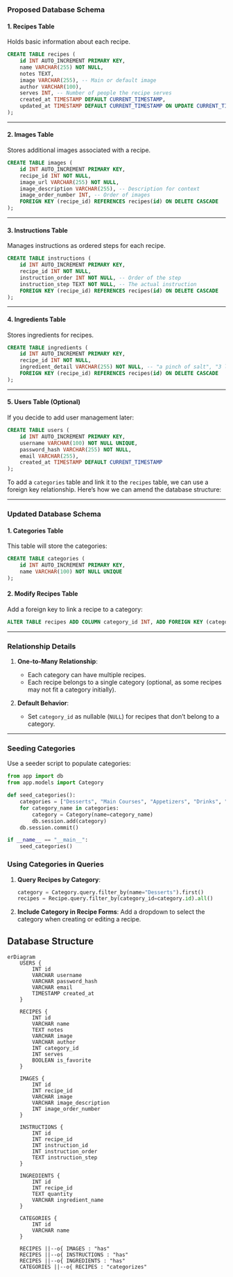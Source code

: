 ### **Proposed Database Schema**

#### **1. Recipes Table**
Holds basic information about each recipe.
```sql
CREATE TABLE recipes (
    id INT AUTO_INCREMENT PRIMARY KEY,
    name VARCHAR(255) NOT NULL,
    notes TEXT,
    image VARCHAR(255), -- Main or default image
    author VARCHAR(100),
    serves INT, -- Number of people the recipe serves
    created_at TIMESTAMP DEFAULT CURRENT_TIMESTAMP,
    updated_at TIMESTAMP DEFAULT CURRENT_TIMESTAMP ON UPDATE CURRENT_TIMESTAMP
);
```

---

#### **2. Images Table**
Stores additional images associated with a recipe.
```sql
CREATE TABLE images (
    id INT AUTO_INCREMENT PRIMARY KEY,
    recipe_id INT NOT NULL,
    image_url VARCHAR(255) NOT NULL,
    image_description VARCHAR(255), -- Description for context
    image_order_number INT, -- Order of images
    FOREIGN KEY (recipe_id) REFERENCES recipes(id) ON DELETE CASCADE
);
```

---

#### **3. Instructions Table**
Manages instructions as ordered steps for each recipe.
```sql
CREATE TABLE instructions (
    id INT AUTO_INCREMENT PRIMARY KEY,
    recipe_id INT NOT NULL,
    instruction_order INT NOT NULL, -- Order of the step
    instruction_step TEXT NOT NULL, -- The actual instruction
    FOREIGN KEY (recipe_id) REFERENCES recipes(id) ON DELETE CASCADE
);
```

---

#### **4. Ingredients Table**
Stores ingredients for recipes.
```sql
CREATE TABLE ingredients (
    id INT AUTO_INCREMENT PRIMARY KEY,
    recipe_id INT NOT NULL,
    ingredient_detail VARCHAR(255) NOT NULL, -- "a pinch of salt", "3 large eggs"
    FOREIGN KEY (recipe_id) REFERENCES recipes(id) ON DELETE CASCADE
);
```

---

#### **5. Users Table (Optional)**
If you decide to add user management later:
```sql
CREATE TABLE users (
    id INT AUTO_INCREMENT PRIMARY KEY,
    username VARCHAR(100) NOT NULL UNIQUE,
    password_hash VARCHAR(255) NOT NULL,
    email VARCHAR(255),
    created_at TIMESTAMP DEFAULT CURRENT_TIMESTAMP
);
```
To add a `categories` table and link it to the `recipes` table, we can use a foreign key relationship. Here’s how we can amend the database structure:

---

### **Updated Database Schema**

#### **1. Categories Table**
This table will store the categories:
```sql
CREATE TABLE categories (
    id INT AUTO_INCREMENT PRIMARY KEY,
    name VARCHAR(100) NOT NULL UNIQUE
);
```

#### **2. Modify Recipes Table**
Add a foreign key to link a recipe to a category:
```sql
ALTER TABLE recipes ADD COLUMN category_id INT, ADD FOREIGN KEY (category_id) REFERENCES categories(id);
```

---

### **Relationship Details**
1. **One-to-Many Relationship**:
   - Each category can have multiple recipes.
   - Each recipe belongs to a single category (optional, as some recipes may not fit a category initially).

2. **Default Behavior**:
   - Set `category_id` as nullable (`NULL`) for recipes that don’t belong to a category.

---

### **Seeding Categories**
Use a seeder script to populate categories:
```python
from app import db
from app.models import Category

def seed_categories():
    categories = ["Desserts", "Main Courses", "Appetizers", "Drinks", "Snacks"]
    for category_name in categories:
        category = Category(name=category_name)
        db.session.add(category)
    db.session.commit()

if __name__ == "__main__":
    seed_categories()
```



### **Using Categories in Queries**
1. **Query Recipes by Category**:
   ```python
   category = Category.query.filter_by(name="Desserts").first()
   recipes = Recipe.query.filter_by(category_id=category.id).all()
   ```

2. **Include Category in Recipe Forms**:
   Add a dropdown to select the category when creating or editing a recipe.

## Database Structure
```mermaid
erDiagram
    USERS {
        INT id
        VARCHAR username
        VARCHAR password_hash
        VARCHAR email
        TIMESTAMP created_at
    }

    RECIPES {
        INT id
        VARCHAR name
        TEXT notes
        VARCHAR image
        VARCHAR author
        INT category_id
        INT serves
        BOOLEAN is_favorite
    }

    IMAGES {
        INT id
        INT recipe_id
        VARCHAR image
        VARCHAR image_description
        INT image_order_number
    }

    INSTRUCTIONS {
        INT id
        INT recipe_id
        INT instruction_id
        INT instruction_order
        TEXT instruction_step
    }

    INGREDIENTS {
        INT id
        INT recipe_id
        TEXT quantity
        VARCHAR ingredient_name
    }

    CATEGORIES {
        INT id
        VARCHAR name
    }

    RECIPES ||--o{ IMAGES : "has"
    RECIPES ||--o{ INSTRUCTIONS : "has"
    RECIPES ||--o{ INGREDIENTS : "has"
    CATEGORIES ||--o{ RECIPES : "categorizes"
```